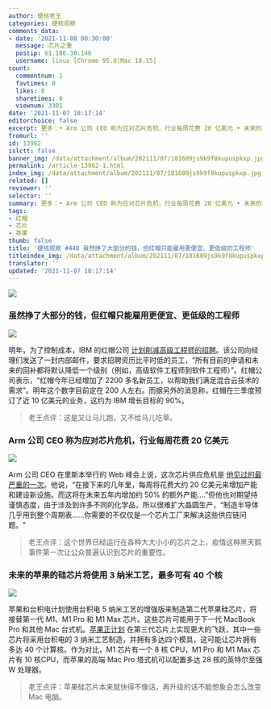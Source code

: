 ```yaml
---
author: 硬核老王
categories: 硬核观察
comments_data:
- date: '2021-11-08 00:30:00'
  message: 芯片之重
  postip: 61.186.30.146
  username: linux [Chrome 95.0|Mac 10.15]
count:
  commentnum: 1
  favtimes: 0
  likes: 0
  sharetimes: 0
  viewnum: 3301
date: '2021-11-07 18:17:14'
editorchoice: false
excerpt: 更多：• Arm 公司 CEO 称为应对芯片危机，行业每周花费 20 亿美元 • 未来的苹果的硅芯片将使用 3 纳米工艺，最多可有 40 个核
fromurl: ''
id: 13962
islctt: false
banner_img: /data/attachment/album/202111/07/181609js9k9f8kupuspkxp.jpg
permalink: /article-13962-1.html
index_img: /data/attachment/album/202111/07/181609js9k9f8kupuspkxp.jpg
related: []
reviewer: ''
selector: ''
summary: 更多：• Arm 公司 CEO 称为应对芯片危机，行业每周花费 20 亿美元 • 未来的苹果的硅芯片将使用 3 纳米工艺，最多可有 40 个核
tags:
- 红帽
- 芯片
- 苹果
thumb: false
title: '硬核观察 #448 虽然挣了大部分的钱，但红帽只能雇用更便宜、更低级的工程师'
titleindex_img: /data/attachment/album/202111/07/181609js9k9f8kupuspkxp.jpg
translator: ''
updated: '2021-11-07 18:17:14'
---
```


![](/data/attachment/album/202111/07/181609js9k9f8kupuspkxp.jpg)


### 虽然挣了大部分的钱，但红帽只能雇用更便宜、更低级的工程师


![](/data/attachment/album/202111/07/181623cyud55diqkodkokz.jpg)


明年，为了控制成本，IBM 的红帽公司 [计划削减高级工程师的招聘](https://www.theregister.com/2021/11/05/red_hat_jobs/)。该公司向经理们发送了一封内部邮件，要求招聘资历比平时低的员工，“所有目前的申请和未来的回补都将默认降低一个级别（例如，高级软件工程师到软件工程师）”。红帽公司表示，“红帽今年已经增加了 2200 多名新员工，以帮助我们满足混合云技术的需求”。明年这个数字目前定在 200 人左右。而据另外的消息称，红帽在三季度预订了近 10 亿美元的业务，这约为 IBM 增长目标的 90%。



> 
> 老王点评：这是又让马儿跑，又不给马儿吃草。
> 
> 
> 


### Arm 公司 CEO 称为应对芯片危机，行业每周花费 20 亿美元


![](/data/attachment/album/202111/07/181646o7otip4wkkckk14d.jpg)


Arm 公司 CEO 在里斯本举行的 Web 峰会上说，这次芯片供应危机是 [他见过的最严重的一次](https://www.eetimes.com/is-the-chip-shortage-here-to-stay/)。他说，“在接下来的几年里，每周将花费大约 20 亿美元来增加产能和建设新设施。而这将在未来五年内增加约 50% 的额外产能....”但他也对期望持谨慎态度，由于涉及到许多不同的化学品，所以很难扩大晶圆生产，“制造半导体几乎用到整个周期表……你需要的不仅仅是一个芯片工厂来解决这些供应链问题。"



> 
> 老王点评：这个世界已经运行在各种大大小小的芯片之上，疫情这种黑天鹅事件第一次让公众普遍认识到芯片的重要性。
> 
> 
> 


### 未来的苹果的硅芯片将使用 3 纳米工艺，最多可有 40 个核


![](/data/attachment/album/202111/07/181703ztuucc9dcf77u92r.jpg)


苹果和台积电计划使用台积电 5 纳米工艺的增强版来制造第二代苹果硅芯片，将接替第一代 M1、M1 Pro 和 M1 Max 芯片。这些芯片可能用于下一代 MacBook Pro 和其他 Mac 台式机。[苹果正计划](https://www.theinformation.com/articles/apples-road-map-for-mac-chips-shows-likely-advantage-over-intel) 在第三代芯片上实现更大的飞跃，其中一些芯片将采用台积电的 3 纳米工艺制造，并拥有多达四个模具，这可能让芯片拥有多达 40 个计算核。作为对比，M1 芯片有一个 8 核 CPU，M1 Pro 和 M1 Max 芯片有 10 核CPU，而苹果的高端 Mac Pro 塔式机可以配置多达 28 核的英特尔至强 W 处理器。



> 
> 老王点评：苹果硅芯片本来就快得不像话，再升级的话不能想象会怎么改变 Mac 电脑。
> 
> 
>